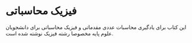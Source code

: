 # فیزیک محاسباتی

این کتاب برای یادگیری محاسبات عددی مقدماتی و  فیزیک محاسباتی برای دانشجویان علوم پایه مخصوصا رشته فیزیک نوشته شده است.
